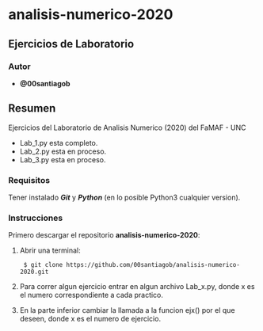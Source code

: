 # analisis-numerico-2020

## Ejercicios de Laboratorio

### Autor

* __@00santiagob__

## Resumen

Ejercicios del Laboratorio de Analisis Numerico (2020) del FaMAF - UNC

* Lab_1.py esta completo.
* Lab_2.py esta en proceso.
* Lab_3.py esta en proceso.

### Requisitos

Tener instalado *__Git__* y  *__Python__* (en lo posible Python3 cualquier version).

### Instrucciones

Primero descargar el repositorio __analisis-numerico-2020__:

1) Abrir una terminal:

        $ git clone https://github.com/00santiagob/analisis-numerico-2020.git

2) Para correr algun ejercicio entrar en algun archivo Lab_x.py, donde x es el numero correspondiente a cada practico.

3) En la parte inferior cambiar la llamada a la funcion ejx() por el que deseen, donde x es el numero de ejercicio.
